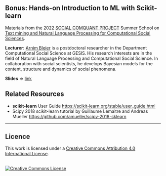 ## Bonus: Hands-on Introduction to ML with Scikit-learn


Materials from the 2022 [SOCIAL COMQUANT PROJECT](https://socialcomquant.ku.edu.tr/) Summer School on [Text mining and Natural Language Processing for Computational Social Sciences](https://socialcomquant.ku.edu.tr/summer-school-2022/).


**Lecturer:** [Arnim Bleier](https://www.gesis.org/en/institute/staff/person/arnim.bleier) is a postdoctoral researcher in the Department Computational Social Science at GESIS. His research interests are in the field of Natural Language Processing and Computational Social Science. In collaboration with social scientists, he develops Bayesian models for the content, structure and dynamics of social phenomena.


**Slides** => [link](https://docs.google.com/presentation/d/18ev8s2gn3zQRc-b-tiPgmrzrOnsSJoiT/edit?usp=sharing&ouid=105692876293764340532&rtpof=true&sd=true)


## Related Resources
* **scikit-learn** User Guide https://scikit-learn.org/stable/user_guide.html
* Scipy 2018 scikit-learn tutorial by Guillaume Lemaitre and Andreas Mueller https://github.com/amueller/scipy-2018-sklearn


---


## Licence

This work is licensed under a <a rel="license" href="http://creativecommons.org/licenses/by/4.0/">Creative Commons Attribution 4.0 International License</a>.

<br />
<a rel="license" href="http://creativecommons.org/licenses/by/4.0/"><img alt="Creative Commons License" style="border-width:0" src="https://i.creativecommons.org/l/by/4.0/88x31.png" /></a>